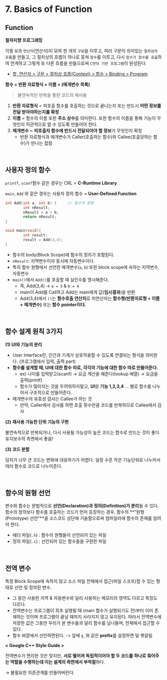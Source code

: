 # 7. Basics of Function


## Function

**절차지향 프로그래밍**

각종 `항`과 `연산자`(연산식)이 모여 한 개의 `구문`을 이루고, 여러 구문이 의미있는 `절차상의 흐름`을 만들고, 그 절차상의 흐름이 하나로 뭉쳐 `함수`를 이루고, 다시 `함수가 함수를 호출`하여 연계하고 그렇게 또 다른 흐름을 만듦으로써 `C언어 기반 프로그램`이 완성된다.

- <u>항, 연산자 > 구문 > 절차상 흐름(Context) > 함수 > Binding > Program</u>

**함수 = 반환 자료형식 + 이름 + (매개변수 목록)**
> 불연속적인 반복을 통한 코드의 재사용

1. **반환 자료형식** = 피호출 함수를 호출하는 것으로 끝나는지 또는 반드시 **어떤 정보를 전달 받아야하는지를 확정**
2. **이름** = 함수의 이름 또한 **주소 상수**를 의미한다. 또한 함수의 이름을 통해 기능이 무엇인지 직관적으로 알 수 있도록 만들어야 한다.
3. **매개변수** = **피호출자 함수에 반드시 전달되어야 할 정보**가 무엇인지 확정
    - 반환 자료형식과 매개변수가 Caller(호출하는 함수)와 Callee(호출당하는 함수)가 만나는 접점

<br>

## 사용자 정의 함수

`printf`, `scanf`함수 같은 경우는 CRL = **C-Runtime Library**

`main`, `Add` 와 같은 경우는 사용자 정의 함수 = **User-Defined Function**

```cpp
int Add(int a, int b) {     // 함수의 원형
		int nResult;
		nResult = a + b;
		return nResult;
}

void main(void){
		int result;
		result = Add(3,4);
}

```
- 함수의 body(Block Scope)에 함수의 정의가 포함된다.
- `nResult`: 지역변수이자 동시에 자동변수이다.
- 특히 함수 원형에서 선언한 매개변수(`a`, `b`) 또한 block scope에
속하는 지역변수, 자동변수
- `main()`에서 `Add()`를 호출할 때 실인수를 명시해준다.
    - 즉, Add(3,4) → `a = 3` & `b = 4`
    - main이 Add를 Call하고 Add는 main에게 값(**임시결과**)을 반환
    - Add(3,4)에서 `()`는 **함수호출 연산자**로 피연산자는
    **함수형(반환자료형 + 이름 + 매개변수)** 또는 **함수 pointer이다.**

<br>

## 함수 설계 원칙 3가지

**(1) UI와 기능의 분리**

- User Interface란, 인간과 기계가 상호작용할 수 있도록 연결되는 형식을 의미한다. (프로그램에서 입력, 출력 part)
- **함수를 설계할 때, UI에 대한 함수 따로, 각각의 기능에 대한 함수 따로 만들어준다.**
    - ex) 나이를 입력받고(scanf) → 요금 계산을 해준다(lookup 배열) → 요금을 출력(printf)
    - 함수가 많아지는 것을 두려워하지말고, **UI**랑 **기능 1,2,3,4** … 별로 함수를 나누어서 구조적으로 만들어준다.
- 매개변수의 유효성 검사는 Callee가 하는 것
    - 만약, Caller에서 검사를 하면 호출 횟수만큼 코드를 반복하므로 Callee에서 검사

**(2) 재사용 가능한 단위 기능의 구현**

불연속적으로 반복되거나, 다시 사용될 가능성이 높은 코드는 함수로 만드는 것이 좋다. 유지보수의 측면에서 좋음!

**(3) 코드 분할**

덩치가 너무 큰 코드는 변화에 대응하기가 어렵다. 일정 수준 작은 기능단위로 나누어서 여러 함수로 코드로 나누어준다.

<br>

## 함수의 원형 선언

변수와 함수는 문법적으로 **선언(Declaration)과 정의(Definition)가 분리**될 수 있다. 함수의 정의보다 함수를 호출하는 코드가 먼저 등장하는 경우, 함수의 **“원형(Prototype) 선언"**을 소스코드 상단에 기술함으로써 컴파일러에 함수의 존재를 알려야 한다.

- 헤더 파일(`.h`) : 함수의 원형들이 선언되어 있는 파일
- 정의 파일(`.c`) : 선언되어 있는 함수들을 구현한 파일

<br>

## 전역 변수

특정 Block Scope에 속하지 않고 소스 파일 전체에서 접근(파일 스코프)할 수 있는 형태로 선언 및 정의된 변수.

- 그 동안 사용한 지역 & 자동변수와 달리 사용하는 메모리의 영역도 다르고 특징도 다르다.
- 전역변수는 프로그램이 최초 실행될 때 (main 함수가 실행되기도 전)부터 이미 존재하는 것이며 프로그램이 끝날 때까지 사라지지 않고 유지된다. 따라서 전역변수에 저장한 값은 그동안 우리가 본 변수들과 달리 함수를 넘나들며, 전체에서 접근할 수 있다.
- 함수 바깥에서 선언하면된다. -> 앞에 `g_`와 같은 **prefix**를 설정하면 덜 햇갈림

**< Google C++ Style Guide >**

전역변수가 편리한 것은 맞지만, **서로 떨어져 독립적이어야 할 두 코드를 하나로 묶어주는 역할을 수행하는데 이는 설계의 측면에서 부적절**하다. 

→ 불필요한 의존관계를 만들어버린다.